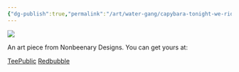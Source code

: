 ```yaml
---
{"dg-publish":true,"permalink":"/art/water-gang/capybara-tonight-we-ride/","title":"Capybara - Tonight We Ride","tags":["Art","Nature Gang"]}
---
```



![](https://baserow-media.ams3.digitaloceanspaces.com/user_files/9BDOBAafQAgor9TzKZAgegoXHdbyZBKN_d17aae9874c993e3cd469fc9104de1ac2fc44596d7312e788dca821684f273ed.jpg)

An art piece from Nonbeenary Designs. You can get yours at:

[TeePublic](https://www.teepublic.com/t-shirt/47888345-capybara-tonight-we-ride)
[Redbubble](https://www.redbubble.com/shop/ap/148691529?ref=studio-promote)
